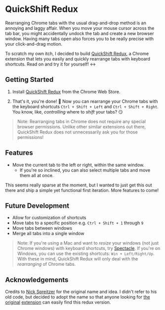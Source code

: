 # QuickShift Redux

Rearranging Chrome tabs with the usual drag-and-drop method is an annoying and laggy affair. When you move your mouse cursor across the tab bar, you might accidentally undock the tab and create a new browser window. Having many tabs open also forces you to be really precise with your click-and-drag motion.

To scratch my own itch, I decided to build [QuickShift Redux](https://chrome.google.com/webstore/detail/quickshift/daiohbdbfnmpbolhbpbngdjdjcbclikm/), a Chrome extension that lets you easily and quickly rearrange tabs with keyboard shortcuts. Read on and try it for yourself! :left_right_arrow:


## Getting Started

1. Install [QuickShift Redux](https://chrome.google.com/webstore/detail/quickshift/daiohbdbfnmpbolhbpbngdjdjcbclikm/) from the Chrome Web Store.

2. That's it, you're done! :tada: Now you can rearrange your Chrome tabs with the keyboard shortcuts `Ctrl + Shift + Left` and `Ctrl + Shift + Right`. You know, like, _controlling_ where to _shift_ your tabs? :smirk:

> Note: Rearranging tabs in Chrome does not require any special browser permissions. Unlike other similar extensions out there, QuickShift Redux does not unnecessarily ask you for those permissions!


## Features

- Move the current tab to the left or right, within the same window.
  - If you're so inclined, you can also select multiple tabs and move them all at once.

This seems really sparse at the moment, but I wanted to just get this out there and ship a simple yet functional first iteration. More features to come!


## Future Development
- Allow for customization of shortcuts
- Move tabs to a specific position e.g. `Ctrl + Shift + 1` through `9`
- Move tabs between windows
- Merge all tabs into a single window

> Note: If you're using a Mac and want to _resize_ your windows (not just Chrome windows) with keyboard shortcuts, try [Spectacle](https://www.spectacleapp.com). If you're on Windows, you can use the existing shortcuts: `Win + Left/Right/Up`. With these in mind, QuickShift Redux will only deal with the _rearranging_ of Chrome tabs.


## Acknowledgements

Credits to [Nick Spreitzer](https://github.com/refactorsaurusrex/QuickShiftForChrome) for the original name and idea. I didn't refer to his old code, but decided to adopt the name so that anyone looking for [the](https://lifehacker.com/5642713/quickshift-moves-tabs-between-chrome-windows-via-keyboard-shortcuts) [original](http://www.callingallgeeks.org/quickshift-for-google-chrome-makes-browsing-easier-faster/) [extension](http://www.addictivetips.com/internet-tips/add-customizable-keyboard-shortcuts-with-quickshift-for-chrome/) can easily find this redux version.
